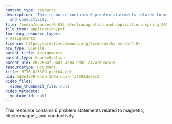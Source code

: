 ```yaml
---
content_type: resource
description: 'This resource contains 6 problem statements related to magnetic, electromagnet,
  and conductivity. '
file: /media/courses/6-013-electromagnetics-and-applications-spring-2009/3d2e2639b4eb3d9acbaafa7693dc65c2_MIT6_013S09_pset04.pdf
file_type: application/pdf
learning_resource_types:
- Assignments
license: https://creativecommons.org/licenses/by-nc-sa/4.0/
ocw_type: OCWFile
parent_title: Assignments
parent_type: CourseSection
parent_uid: cb22634f-94d3-4e0a-9d8c-c4747d9ac415
resourcetype: Document
title: MIT6_013S09_pset04.pdf
uid: 3d2e2639-b4eb-3d9a-cbaa-fa7693dc65c2
video_files:
  video_thumbnail_file: null
video_metadata:
  youtube_id: null
---
```

This resource contains 6 problem statements related to magnetic, electromagnet, and conductivity. 